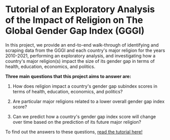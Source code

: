 # Tutorial of an Exploratory Analysis of the Impact of Religion on The Global Gender Gap Index (GGGI)

In this project, we provide an end-to-end walk-through of identifying and scraping data from the GGGI and each country's major religion for the years 2010-2021, performing an exploratory analysis, and investigating how a country's major religion(s) impact the size of its gender gap in terms of health, education, economics, and politics. 
     
**Three main questions that this project aims to answer are:**
1. How does religion impact a country's gender gap subindex scores in terms of health, education, economics, and politics?

2. Are particular major religions related to a lower overall gender gap index score?

3. Can we predict how a country's gender gap index score will change over time based on the prediction of its future major religion?
      
To find out the answers to these questions, [read the tutorial here!](https://mmiguez1.github.io/gggi_data_analysis/)
